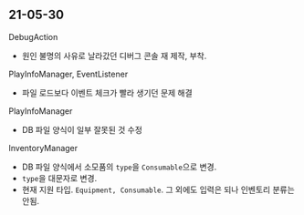## 21-05-30
DebugAction
- 원인 불명의 사유로 날라갔던 디버그 콘솔 재 제작, 부착.

PlayInfoManager, EventListener
- 파일 로드보다 이벤트 체크가 빨라 생기던 문제 해결

PlayInfoManager
- DB 파일 양식이 일부 잘못된 것 수정

InventoryManager
- DB 파일 양식에서 소모품의 `type`을 `Consumable`으로 변경.
- `type`을 대문자로 변경.
- 현재 지원 타입. `Equipment, Consumable`. 그 외에도 입력은 되나 인벤토리 분류는 안됨.